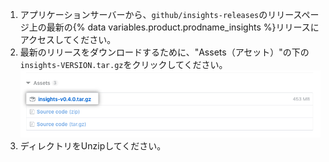 1. アプリケーションサーバーから、`github/insights-releases`のリリースページ上の最新の{% data variables.product.prodname_insights %}リリースにアクセスしてください。
2. 最新のリリースをダウンロードするために、"Assets（アセット）"の下の`insights-VERSION.tar.gz`をクリックしてください。 ![アセットのインストール](/assets/images/help/insights/installation-tgz.png)
3. ディレクトリをUnzipしてください。
